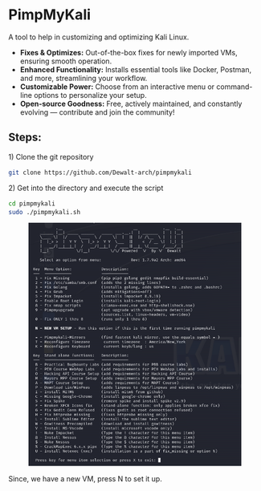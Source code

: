 # PimpMyKali

A tool to help in customizing and optimizing Kali Linux.

* **Fixes & Optimizes:** Out-of-the-box fixes for newly imported VMs, ensuring smooth operation.
* **Enhanced Functionality:** Installs essential tools like Docker, Postman, and more, streamlining your workflow.
* **Customizable Power:** Choose from an interactive menu or command-line options to personalize your setup.
* **Open-source Goodness:** Free, actively maintained, and constantly evolving — contribute and join the community!

## Steps:

1\) Clone the git repository

```bash
git clone https://github.com/Dewalt-arch/pimpmykali
```

2\) Get into the directory and execute the script

```bash
cd pimpmykali
sudo ./pimpmykali.sh
```

<figure><img src="../.gitbook/assets/image (1) (1) (1) (1) (1) (1) (1).png" alt=""><figcaption></figcaption></figure>

Since, we have a new VM, press N to set it up.
